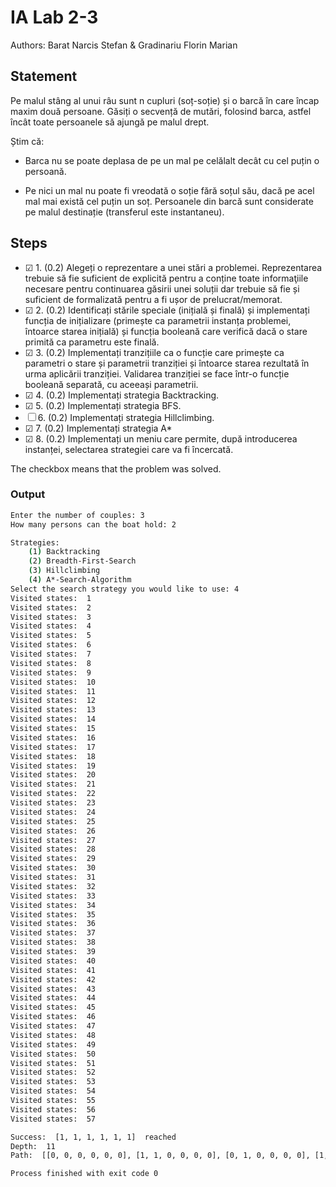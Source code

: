 # IA Lab 2-3

Authors: Barat Narcis Stefan & Gradinariu Florin Marian

## Statement

Pe malul stâng al unui râu sunt n cupluri (soț-soție) și o barcă în care încap maxim două persoane. Găsiți o secvență de mutări, folosind barca, astfel încât toate persoanele să ajungă pe malul drept. 

Știm că:

- Barca nu se poate deplasa de pe un mal pe celălalt decât cu cel puțin o persoană.
        
- Pe nici un mal nu poate fi vreodată o soție fără soțul său, dacă pe acel mal mai există cel puțin un soț. Persoanele din barcă sunt considerate pe malul destinație (transferul este instantaneu). 

## Steps

- &#9745; 1. (0.2) Alegeți o reprezentare a unei stări a problemei. Reprezentarea trebuie să fie suficient de explicită pentru a conține toate informaţiile necesare pentru continuarea găsirii unei soluții dar trebuie să fie și suficient de formalizată pentru a fi ușor de prelucrat/memorat.
- &#9745; 2. (0.2) Identificați stările speciale (inițială și finală) și implementați funcția de inițializare (primește ca parametrii instanța problemei, întoarce starea inițială) și funcția booleană care verifică dacă o stare primită ca parametru este finală.
- &#9745; 3. (0.2) Implementați tranzițiile ca o funcție care primește ca parametri o stare și parametrii tranziției și întoarce starea rezultată în urma aplicării tranziției. Validarea tranziției se face într-o funcție booleană separată, cu aceeași parametrii. 
- &#9745; 4. (0.2) Implementați strategia Backtracking.
- &#9745; 5. (0.2) Implementați strategia BFS.
- &#9744; 6. (0.2) Implementați strategia Hillclimbing.
- &#9745; 7. (0.2) Implementați strategia A*
- &#9745; 8. (0.2) Implementați un meniu care permite, după introducerea instanței, selectarea strategiei care va fi încercată.

The checkbox means that the problem was solved.

### Output
```bash
Enter the number of couples: 3
How many persons can the boat hold: 2

Strategies:
	(1) Backtracking
	(2) Breadth-First-Search
	(3) Hillclimbing
	(4) A*-Search-Algorithm
Select the search strategy you would like to use: 4
Visited states:  1
Visited states:  2
Visited states:  3
Visited states:  4
Visited states:  5
Visited states:  6
Visited states:  7
Visited states:  8
Visited states:  9
Visited states:  10
Visited states:  11
Visited states:  12
Visited states:  13
Visited states:  14
Visited states:  15
Visited states:  16
Visited states:  17
Visited states:  18
Visited states:  19
Visited states:  20
Visited states:  21
Visited states:  22
Visited states:  23
Visited states:  24
Visited states:  25
Visited states:  26
Visited states:  27
Visited states:  28
Visited states:  29
Visited states:  30
Visited states:  31
Visited states:  32
Visited states:  33
Visited states:  34
Visited states:  35
Visited states:  36
Visited states:  37
Visited states:  38
Visited states:  39
Visited states:  40
Visited states:  41
Visited states:  42
Visited states:  43
Visited states:  44
Visited states:  45
Visited states:  46
Visited states:  47
Visited states:  48
Visited states:  49
Visited states:  50
Visited states:  51
Visited states:  52
Visited states:  53
Visited states:  54
Visited states:  55
Visited states:  56
Visited states:  57

Success:  [1, 1, 1, 1, 1, 1]  reached
Depth:  11
Path:  [[0, 0, 0, 0, 0, 0], [1, 1, 0, 0, 0, 0], [0, 1, 0, 0, 0, 0], [1, 1, 1, 0, 0, 0], [0, 1, 1, 0, 0, 0], [0, 1, 1, 0, 1, 1], [0, 0, 1, 0, 0, 1], [0, 0, 1, 1, 1, 1], [0, 0, 0, 1, 1, 1], [1, 1, 0, 1, 1, 1], [0, 1, 0, 1, 1, 1]]

Process finished with exit code 0
```